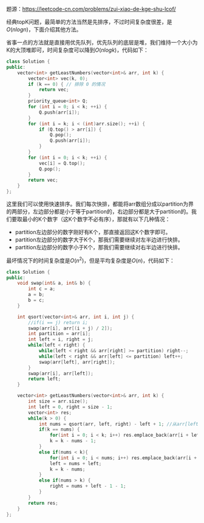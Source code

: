 题源：https://leetcode-cn.com/problems/zui-xiao-de-kge-shu-lcof/

经典topK问题，最简单的方法当然是先排序，不过时间复杂度很差，是$O(nlogn)$，下面介绍其他方法。

省事一点的方法就是直接用优先队列，优先队列的底层是堆，我们维持一个大小为K的大顶堆即可，时间复杂度可以降到$O(nlogk)$，代码如下：

```c++
class Solution {
public:
    vector<int> getLeastNumbers(vector<int>& arr, int k) {
        vector<int> vec(k, 0);
        if (k == 0) { // 排除 0 的情况
            return vec;
        }
        priority_queue<int> Q;
        for (int i = 0; i < k; ++i) {
            Q.push(arr[i]);
        }
        for (int i = k; i < (int)arr.size(); ++i) {
            if (Q.top() > arr[i]) {
                Q.pop();
                Q.push(arr[i]);
            }
        }
        for (int i = 0; i < k; ++i) {
            vec[i] = Q.top();
            Q.pop();
        }
        return vec;
    }
};
```

这里我们可以使用快速排序。我们每次快排，都能将arr数组分成以partition为界的两部分，左边部分都是小于等于partition的，右边部分都是大于partition的。我们要取最小的K个数字（这K个数字不必有序），那就有以下几种情况：

- partition左边部分的数字刚好有K个，那直接返回这K个数字即可。
- partition左边部分的数字大于K个，那我们需要继续对左半边进行快排。
- partition左边部分的数字小于K个，那我们需要继续对右半边进行快排。

最坏情况下的时间复杂度是$O(n^2)$，但是平均复杂度是$O(n)$，代码如下：

```c++
class Solution {
public:
    void swap(int& a, int& b) {
        int c = a;
        a = b;
        b = c;
    }

    int qsort(vector<int>& arr, int i, int j) {
        //if(i == j) return i;
        swap(arr[i], arr[(i + j) / 2]);
        int partition = arr[i];
        int left = i, right = j;
        while(left < right) {
            while(left < right && arr[right] >= partition) right--;
            while(left < right && arr[left] <= partition) left++;
            swap(arr[left], arr[right]);
        }
        swap(arr[i], arr[left]);
        return left;
    }

    vector<int> getLeastNumbers(vector<int>& arr, int k) {
        int size = arr.size();
        int left = 0, right = size - 1;
        vector<int> res;
        while(k > 0) {
            int nums = qsort(arr, left, right) - left + 1; //从arr[left]到arr[partition]的数字个数
            if(k == nums) {
                for(int i = 0; i < k; i++) res.emplace_back(arr[i + left]);
                k = k - nums - 1;
            }
            else if(nums < k){
                for(int i = 0; i < nums; i++) res.emplace_back(arr[i + left]);
                left = nums + left;
                k = k - nums;
            }
            else if(nums > k) {
                right = nums + left - 1 - 1;
            }            
        }
        return res;
    }
};
```

